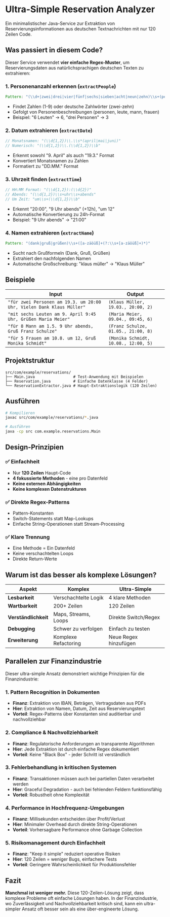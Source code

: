 # Ultra-Simple Reservation Analyzer

Ein minimalistischer Java-Service zur Extraktion von Reservierungsinformationen aus deutschen Textnachrichten mit nur 120 Zeilen Code.

## Was passiert in diesem Code?

Dieser Service verwendet **vier einfache Regex-Muster**, um Reservierungsdaten aus natürlichsprachigen deutschen Texten zu extrahieren:

### 1. **Personenanzahl erkennen** (`extractPeople`)
```java
Pattern: "(\\d+|zwei|drei|vier|fünf|sechs|sieben|acht|neun|zehn)\\s+(personen|leute|mann|frauen)"
```
- Findet Zahlen (1-9) oder deutsche Zahlwörter (zwei-zehn)
- Gefolgt von Personenbeschreibungen (personen, leute, mann, frauen)
- Beispiel: "6 Leuten" → 6, "drei Personen" → 3

### 2. **Datum extrahieren** (`extractDate`)
```java
// Monatsnamen: "(\\d{1,2})\\.\\s*(april|mai|juni)"
// Numerisch: "(\\d{1,2})\\.(\\d{1,2})\\b"
```
- Erkennt sowohl "9. April" als auch "19.3." Format
- Konvertiert Monatsnamen zu Zahlen
- Formatiert zu "DD.MM." Format

### 3. **Uhrzeit finden** (`extractTime`)
```java
// HH:MM Format: "(\\d{1,2}):(\\d{2})"
// Abends: "(\\d{1,2})\\s+uhr\\s+abends"
// Um Zeit: "um\\s+(\\d{1,2})\\b"
```
- Erkennt "20:00", "9 Uhr abends" (+12h), "um 12"
- Automatische Konvertierung zu 24h-Format
- Beispiel: "9 Uhr abends" → "21:00"

### 4. **Namen extrahieren** (`extractName`)
```java
Pattern: "(dank|gruß|grüßen)\\s+([a-zäöüß]+(?:\\s+[a-zäöüß]+)*)"
```
- Sucht nach Grußformeln (Dank, Gruß, Grüßen)
- Extrahiert den nachfolgenden Namen
- Automatische Großschreibung: "klaus müller" → "Klaus Müller"

## Beispiele

| Input | Output |
|-------|--------|
| `"für zwei Personen am 19.3. um 20:00 Uhr, Vielen Dank Klaus Müller"` | `(Klaus Müller, 19.03., 20:00, 2)` |
| `"mit sechs Leuten am 9. April 9:45 Uhr, Grüßen Maria Meier"` | `(Maria Meier, 09.04., 09:45, 6)` |
| `"für 8 Mann am 1.5. 9 Uhr abends, Gruß Franz Schulze"` | `(Franz Schulze, 01.05., 21:00, 8)` |
| `"für 5 Frauen am 10.8. um 12, Gruß Monika Schmidt"` | `(Monika Schmidt, 10.08., 12:00, 5)` |

## Projektstruktur

```
src/com/example/reservations/
├── Main.java                 # Test-Anwendung mit Beispielen
├── Reservation.java          # Einfache Datenklasse (4 Felder)
└── ReservationExtractor.java # Haupt-Extraktionslogik (120 Zeilen)
```

## Ausführen

```bash
# Kompilieren
javac src/com/example/reservations/*.java

# Ausführen
java -cp src com.example.reservations.Main
```

## Design-Prinzipien

### ✅ **Einfachheit**
- Nur **120 Zeilen** Haupt-Code
- **4 fokussierte Methoden** - eine pro Datenfeld
- **Keine externen Abhängigkeiten**
- **Keine komplexen Datenstrukturen**

### ✅ **Direkte Regex-Patterns**
- Pattern-Konstanten
- Switch-Statements statt Map-Lookups
- Einfache String-Operationen statt Stream-Processing

### ✅ **Klare Trennung**
- Eine Methode = Ein Datenfeld
- Keine verschachtelten Loops
- Direkte Return-Werte

## Warum ist das besser als komplexe Lösungen?

| Aspekt | Komplex | Ultra-Simple |
|--------|---------|--------------|
| **Lesbarkeit** | Verschachtelte Logik | 4 klare Methoden |
| **Wartbarkeit** | 200+ Zeilen | 120 Zeilen |
| **Verständlichkeit** | Maps, Streams, Loops | Direkte Switch/Regex |
| **Debugging** | Schwer zu verfolgen | Einfach zu testen |
| **Erweiterung** | Komplexe Refactoring | Neue Regex hinzufügen |

## Parallelen zur Finanzindustrie

Dieser ultra-simple Ansatz demonstriert wichtige Prinzipien für die Finanzindustrie:

### 1. **Pattern Recognition in Dokumenten**
- **Finanz**: Extraktion von IBAN, Beträgen, Vertragsdaten aus PDFs
- **Hier**: Extraktion von Namen, Datum, Zeit aus Reservierungstext
- **Vorteil**: Regex-Patterns über Konstanten sind auditierbar und nachvollziehbar

### 2. **Compliance & Nachvollziehbarkeit**
- **Finanz**: Regulatorische Anforderungen an transparente Algorithmen
- **Hier**: Jede Extraktion ist durch einfache Regex dokumentiert
- **Vorteil**: Keine "Black Box" - jeder Schritt ist verständlich

### 3. **Fehlerbehandlung in kritischen Systemen**
- **Finanz**: Transaktionen müssen auch bei partiellen Daten verarbeitet werden
- **Hier**: Graceful Degradation - auch bei fehlenden Feldern funktionsfähig
- **Vorteil**: Robustheit ohne Komplexität

### 4. **Performance in Hochfrequenz-Umgebungen**
- **Finanz**: Millisekunden entscheiden über Profit/Verlust
- **Hier**: Minimaler Overhead durch direkte String-Operationen
- **Vorteil**: Vorhersagbare Performance ohne Garbage Collection

### 5. **Risikomanagement durch Einfachheit**
- **Finanz**: "Keep it simple" reduziert operative Risiken
- **Hier**: 120 Zeilen = weniger Bugs, einfachere Tests
- **Vorteil**: Geringere Wahrscheinlichkeit für Produktionsfehler

## Fazit

**Manchmal ist weniger mehr.** Diese 120-Zeilen-Lösung zeigt, dass komplexe Probleme oft einfache Lösungen haben. In der Finanzindustrie, wo Zuverlässigkeit und Nachvollziehbarkeit kritisch sind, kann ein ultra-simpler Ansatz oft besser sein als eine über-engineerte Lösung.